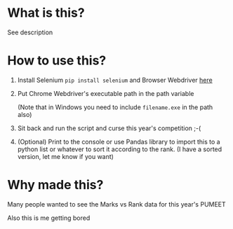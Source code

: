 # What is this?
See description

# How to use this?
1. Install Selenium ``pip install selenium`` and Browser Webdriver [here](https://www.selenium.dev/documentation/webdriver/getting_started/install_drivers/) 

2. Put Chrome Webdriver's executable path in the path variable

    (Note that in Windows you need to include ``filename.exe`` in the path also)

3. Sit back and run the script and curse this year's competition ;-(
4. (Optional) Print to the console or use Pandas library to import this to a python list or whatever to sort it according to the rank.
(I have a sorted version, let me know if you want)

# Why made this?
Many people wanted to see the Marks vs Rank data for this year's PUMEET


Also this is me getting bored

